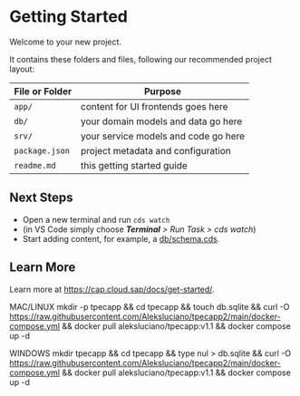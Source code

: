 # Getting Started

Welcome to your new project.

It contains these folders and files, following our recommended project layout:

File or Folder | Purpose
---------|----------
`app/` | content for UI frontends goes here
`db/` | your domain models and data go here
`srv/` | your service models and code go here
`package.json` | project metadata and configuration
`readme.md` | this getting started guide


## Next Steps

- Open a new terminal and run `cds watch`
- (in VS Code simply choose _**Terminal** > Run Task > cds watch_)
- Start adding content, for example, a [db/schema.cds](db/schema.cds).


## Learn More

Learn more at https://cap.cloud.sap/docs/get-started/.

MAC/LINUX
mkdir -p tpecapp && cd tpecapp && touch db.sqlite && curl -O https://raw.githubusercontent.com/Aleksluciano/tpecapp2/main/docker-compose.yml && docker pull aleksluciano/tpecapp:v1.1 && docker compose up -d

WINDOWS
mkdir tpecapp && cd tpecapp && type nul > db.sqlite && curl -O https://raw.githubusercontent.com/Aleksluciano/tpecapp2/main/docker-compose.yml && docker pull aleksluciano/tpecapp:v1.1 && docker compose up -d
